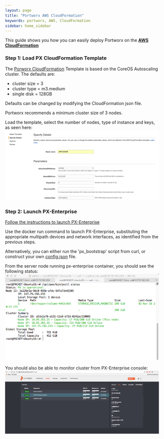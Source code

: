 ```yaml
---
layout: page
title: "Portworx AWS CloudFormation"
keywords: portworx, AWS, CloudFormation
sidebar: home_sidebar
---
```


This guide shows you how you can easily deploy Portworx on the [**AWS CloudFormation**](https://aws.amazon.com/cloudformation/)

### Step 1: Load PX CloudFormation Template 

The [Porworx CloudFormation](/images/cf_px.json) Template is based on the CoreOS Autoscaling cluster.
The defaults are:

+ cluster size = 3
+ cluster type = m3.medium
+ single disk = 128GB

Defaults can be changed by modifying the CloudFormation json file.

Portworx recommends a minimum cluster size of 3 nodes.

Load the template, select the number of nodes, type of instance and keys, as seen here:
![Cloud_formation_setup](/images/cf_px.png)


### Step 2: Launch PX-Enterprise
[Follow the instructions to launch PX-Enterprise](get-started-px-enterprise.html)

Use the docker run command to launch PX-Enterprise, substituting the appropriate multipath devices and network interfaces, as identified from the previous steps.

Alternatively, you can either run the 'px_bootstrap' script from curl, or construct your own [config.json](config-json.html) file.

From the server node running px-enterprise container, you should see the following status:
![PX-Cluster on Packet](images/px-cluster-on-packet.png "PX-Cluster on Packet")


You should also be able to monitor cluster from PX-Enterprise console:
![Packet-Cluster on Lighthouse](images/packet-cluster-on-lighthouse.png "Packet-Cluster on Lighthouse")

